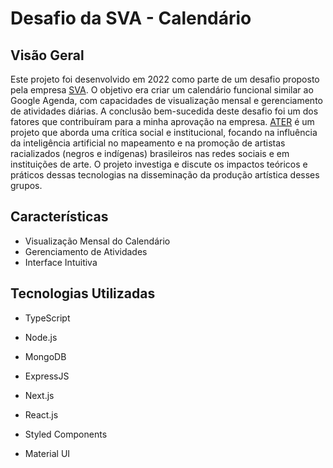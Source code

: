 # Desafio da SVA - Calendário

## Visão Geral

Este projeto foi desenvolvido em 2022 como parte de um desafio proposto pela empresa [SVA]([https://software-ater.com.br](https://site.svatech.com.br/)). O objetivo era criar um calendário funcional similar ao Google Agenda, com capacidades de visualização mensal e gerenciamento de atividades diárias. A conclusão bem-sucedida deste desafio foi um dos fatores que contribuíram para a minha aprovação na empresa.
[ATER](https://software-ater.com.br) é um projeto que aborda uma crítica social e institucional, focando na influência da inteligência artificial no mapeamento e na promoção de artistas racializados (negros e indígenas) brasileiros nas redes sociais e em instituições de arte. O projeto investiga e discute os impactos teóricos e práticos dessas tecnologias na disseminação da produção artística desses grupos.


## Características

- Visualização Mensal do Calendário
- Gerenciamento de Atividades
- Interface Intuitiva

## Tecnologias Utilizadas

- TypeScript
- Node.js
- MongoDB
- ExpressJS

- Next.js
- React.js
- Styled Components
- Material UI


